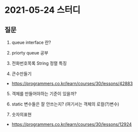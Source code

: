 # 2021-05-24 스터디
 
## 질문
1. queue interface 란?

2. priorty queue 공부


3. 전화번호목록
 String 정렬 특징

4. 큰수만들기
 - https://programmers.co.kr/learn/courses/30/lessons/42883

5. 객체를 만들어야하는 기준이 있을까?

6. static 변수들은 잘 안쓰는지? (여기서는 객체의 로컬(?)변수)

7. 숫자의표현
 - https://programmers.co.kr/learn/courses/30/lessons/12924